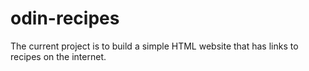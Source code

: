 # odin-recipes

The current project is to build a simple HTML website that has links to recipes on the internet. 